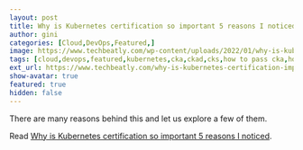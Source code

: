```yaml
---
layout: post
title: Why is Kubernetes certification so important 5 reasons I noticed
author: gini
categories: [Cloud,DevOps,Featured,]
image: https://www.techbeatly.com/wp-content/uploads/2022/01/why-is-kubernetes-certification-important-2-1024x576.png
tags: [cloud,devops,featured,kubernetes,cka,ckad,cks,how to pass cka,how to pass ckad exam,how to pass cks,kcna,kubernetes,kubernetes certification,]
ext_url: https://www.techbeatly.com/why-is-kubernetes-certification-important/
show-avatar: true
featured: true
hidden: false
---
```


There are many reasons behind this and let us explore a few of them.

Read [Why is Kubernetes certification so important 5 reasons I noticed](https://www.techbeatly.com/why-is-kubernetes-certification-important/).